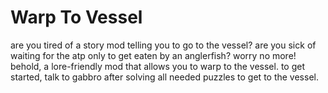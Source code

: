 # Warp To Vessel
 are you tired of a story mod telling you to go to the vessel? are you sick of waiting for the atp only to get eaten by an anglerfish? worry no more! behold, a lore-friendly mod that allows you to warp to the vessel. to get started, talk to gabbro after solving all needed puzzles to get to the vessel.
